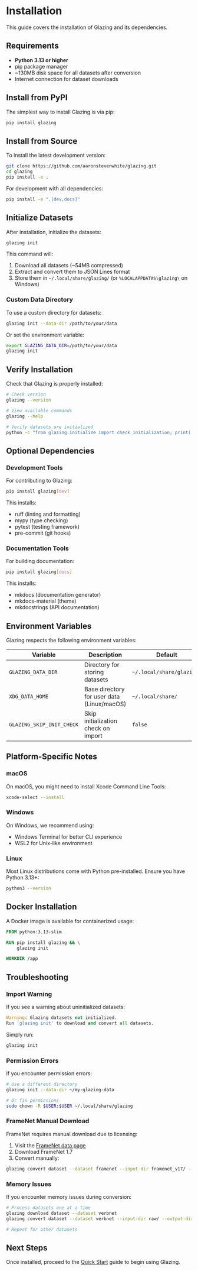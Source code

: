 # Installation

This guide covers the installation of Glazing and its dependencies.

## Requirements

- **Python 3.13 or higher**
- pip package manager
- ~130MB disk space for all datasets after conversion
- Internet connection for dataset downloads

## Install from PyPI

The simplest way to install Glazing is via pip:

```bash
pip install glazing
```

## Install from Source

To install the latest development version:

```bash
git clone https://github.com/aaronstevenwhite/glazing.git
cd glazing
pip install -e .
```

For development with all dependencies:

```bash
pip install -e ".[dev,docs]"
```

## Initialize Datasets

After installation, initialize the datasets:

```bash
glazing init
```

This command will:
1. Download all datasets (~54MB compressed)
2. Extract and convert them to JSON Lines format
3. Store them in `~/.local/share/glazing/` (or `%LOCALAPPDATA%\glazing\` on Windows)

### Custom Data Directory

To use a custom directory for datasets:

```bash
glazing init --data-dir /path/to/your/data
```

Or set the environment variable:

```bash
export GLAZING_DATA_DIR=/path/to/your/data
glazing init
```

## Verify Installation

Check that Glazing is properly installed:

```bash
# Check version
glazing --version

# View available commands
glazing --help

# Verify datasets are initialized
python -c "from glazing.initialize import check_initialization; print('Initialized' if check_initialization() else 'Not initialized')"
```

## Optional Dependencies

### Development Tools

For contributing to Glazing:

```bash
pip install glazing[dev]
```

This installs:
- ruff (linting and formatting)
- mypy (type checking)
- pytest (testing framework)
- pre-commit (git hooks)

### Documentation Tools

For building documentation:

```bash
pip install glazing[docs]
```

This installs:
- mkdocs (documentation generator)
- mkdocs-material (theme)
- mkdocstrings (API documentation)

## Environment Variables

Glazing respects the following environment variables:

| Variable | Description | Default |
|----------|-------------|---------|
| `GLAZING_DATA_DIR` | Directory for storing datasets | `~/.local/share/glazing/` |
| `XDG_DATA_HOME` | Base directory for user data (Linux/macOS) | `~/.local/share/` |
| `GLAZING_SKIP_INIT_CHECK` | Skip initialization check on import | `false` |

## Platform-Specific Notes

### macOS

On macOS, you might need to install Xcode Command Line Tools:

```bash
xcode-select --install
```

### Windows

On Windows, we recommend using:
- Windows Terminal for better CLI experience
- WSL2 for Unix-like environment

### Linux

Most Linux distributions come with Python pre-installed. Ensure you have Python 3.13+:

```bash
python3 --version
```

## Docker Installation

A Docker image is available for containerized usage:

```dockerfile
FROM python:3.13-slim

RUN pip install glazing && \
    glazing init

WORKDIR /app
```

## Troubleshooting

### Import Warning

If you see a warning about uninitialized datasets:

```python
Warning: Glazing datasets not initialized.
Run 'glazing init' to download and convert all datasets.
```

Simply run:

```bash
glazing init
```

### Permission Errors

If you encounter permission errors:

```bash
# Use a different directory
glazing init --data-dir ~/my-glazing-data

# Or fix permissions
sudo chown -R $USER:$USER ~/.local/share/glazing
```

### FrameNet Manual Download

FrameNet requires manual download due to licensing:

1. Visit the [FrameNet data page](https://framenet.icsi.berkeley.edu/fndrupal/framenet_data)
2. Download FrameNet 1.7
3. Convert manually:

```bash
glazing convert dataset --dataset framenet --input-dir framenet_v17/ --output-dir data/
```

### Memory Issues

If you encounter memory issues during conversion:

```bash
# Process datasets one at a time
glazing download dataset --dataset verbnet
glazing convert dataset --dataset verbnet --input-dir raw/ --output-dir data/

# Repeat for other datasets
```

## Next Steps

Once installed, proceed to the [Quick Start](quick-start.md) guide to begin using Glazing.

